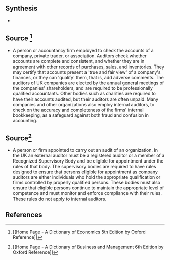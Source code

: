 ## Synthesis
- 
## Source [^1]
- A person or accountancy firm employed to check the accounts of a company, private trader, or association. Auditors check whether accounts are complete and consistent, and whether they are in agreement with other records of purchases, sales, and inventories. They may certify that accounts present a 'true and fair view' of a company's finances, or they can 'qualify' them, that is, add adverse comments. The auditors of UK companies are elected by the annual general meetings of the companies' shareholders, and are required to be professionally qualified accountants. Other bodies such as charities are required to have their accounts audited, but their auditors are often unpaid. Many companies and other organizations also employ internal auditors, to check on the accuracy and completeness of the firms' internal bookkeeping, as a safeguard against both fraud and confusion in accounting.
## Source[^2]
- A person or firm appointed to carry out an audit of an organization. In the UK an external auditor must be a registered auditor or a member of a Recognized Supervisory Body and be eligible for appointment under the rules of that body. The supervisory bodies are required to have rules designed to ensure that persons eligible for appointment as company auditors are either individuals who hold the appropriate qualification or firms controlled by properly qualified persons. These bodies must also ensure that eligible persons continue to maintain the appropriate level of competence and must monitor and enforce compliance with their rules. These rules do not apply to internal auditors.
## References

[^1]: [[Home Page - A Dictionary of Economics 5th Edition by Oxford Reference]]
[^2]: [[Home Page - A Dictionary of Business and Management 6th Edition by Oxford Reference]]